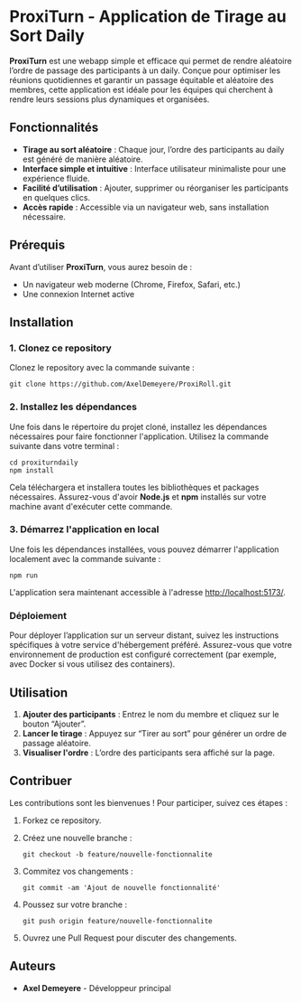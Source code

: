 # ProxiTurn - Application de Tirage au Sort Daily

**ProxiTurn** est une webapp simple et efficace qui permet de rendre aléatoire l’ordre de passage des participants à un daily. Conçue pour optimiser les réunions quotidiennes et garantir un passage équitable et aléatoire des membres, cette application est idéale pour les équipes qui cherchent à rendre leurs sessions plus dynamiques et organisées.

## Fonctionnalités

- **Tirage au sort aléatoire** : Chaque jour, l’ordre des participants au daily est généré de manière aléatoire.
- **Interface simple et intuitive** : Interface utilisateur minimaliste pour une expérience fluide.
- **Facilité d’utilisation** : Ajouter, supprimer ou réorganiser les participants en quelques clics.
- **Accès rapide** : Accessible via un navigateur web, sans installation nécessaire.

## Prérequis

Avant d’utiliser **ProxiTurn**, vous aurez besoin de :

- Un navigateur web moderne (Chrome, Firefox, Safari, etc.)
- Une connexion Internet active

## Installation

### 1. Clonez ce repository

Clonez le repository avec la commande suivante :

```git clone https://github.com/AxelDemeyere/ProxiRoll.git```

### 2. Installez les dépendances

Une fois dans le répertoire du projet cloné, installez les dépendances nécessaires pour faire fonctionner l'application. Utilisez la commande suivante dans votre terminal :

``cd proxiturndaily``  
``npm install``

Cela téléchargera et installera toutes les bibliothèques et packages nécessaires. Assurez-vous d'avoir **Node.js** et **npm** installés sur votre machine avant d'exécuter cette commande.

### 3. Démarrez l'application en local

Une fois les dépendances installées, vous pouvez démarrer l'application localement avec la commande suivante :

``npm run``

L'application sera maintenant accessible à l'adresse [http://localhost:5173/](http://localhost:5173/).

### Déploiement

Pour déployer l’application sur un serveur distant, suivez les instructions spécifiques à votre service d'hébergement préféré. Assurez-vous que votre environnement de production est configuré correctement (par exemple, avec Docker si vous utilisez des containers).

## Utilisation

1. **Ajouter des participants** : Entrez le nom du membre et cliquez sur le bouton “Ajouter”.
2. **Lancer le tirage** : Appuyez sur “Tirer au sort” pour générer un ordre de passage aléatoire.
3. **Visualiser l'ordre** : L’ordre des participants sera affiché sur la page.


## Contribuer

Les contributions sont les bienvenues ! Pour participer, suivez ces étapes :

1. Forkez ce repository.
2. Créez une nouvelle branche :
   
   ``git checkout -b feature/nouvelle-fonctionnalite``

3. Commitez vos changements :

   ``git commit -am 'Ajout de nouvelle fonctionnalité'``

4. Poussez sur votre branche :

   ``git push origin feature/nouvelle-fonctionnalite``

5. Ouvrez une Pull Request pour discuter des changements.

## Auteurs

- **Axel Demeyere** - Développeur principal

